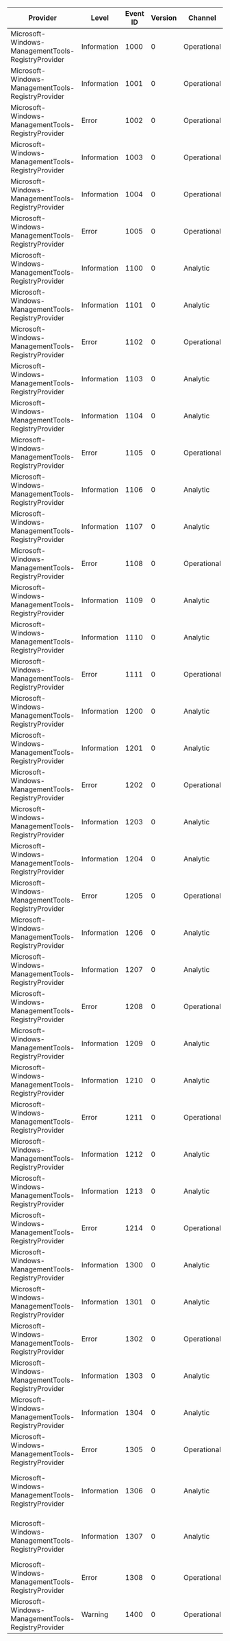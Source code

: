 Provider                                            |  Level        |  Event ID  |  Version  |  Channel      |  Task      |  Opcode  |  Keyword  |  Message
----------------------------------------------------|---------------|------------|-----------|---------------|------------|----------|-----------|---------------------------------------------------------------------
Microsoft-Windows-ManagementTools-RegistryProvider  |  Information  |  1000      |  0        |  Operational  |  Lifetime  |  Start   |           |  Provider load start: {arg0}.
Microsoft-Windows-ManagementTools-RegistryProvider  |  Information  |  1001      |  0        |  Operational  |  Lifetime  |  Stop    |           |  Provider load stop: {arg0}.
Microsoft-Windows-ManagementTools-RegistryProvider  |  Error        |  1002      |  0        |  Operational  |  Lifetime  |          |           |  Provider load error: {arg0}.
Microsoft-Windows-ManagementTools-RegistryProvider  |  Information  |  1003      |  0        |  Operational  |  Lifetime  |  Start   |           |  Provider unload start: {arg0}.
Microsoft-Windows-ManagementTools-RegistryProvider  |  Information  |  1004      |  0        |  Operational  |  Lifetime  |  Stop    |           |  Provider unload stop: {arg0}.
Microsoft-Windows-ManagementTools-RegistryProvider  |  Error        |  1005      |  0        |  Operational  |  Lifetime  |          |           |  Provider unload error: {arg0}.
Microsoft-Windows-ManagementTools-RegistryProvider  |  Information  |  1100      |  0        |  Analytic     |  Lifetime  |  Start   |           |  Start RegistryKey GetInstance: {arg0}.
Microsoft-Windows-ManagementTools-RegistryProvider  |  Information  |  1101      |  0        |  Analytic     |  Lifetime  |  Stop    |           |  Stop RegistryKey GetInstance: {arg0}.
Microsoft-Windows-ManagementTools-RegistryProvider  |  Error        |  1102      |  0        |  Operational  |  Lifetime  |          |           |  Error RegistryKey GetInstance: {arg0}; {arg1}
Microsoft-Windows-ManagementTools-RegistryProvider  |  Information  |  1103      |  0        |  Analytic     |  Lifetime  |  Start   |           |  Start RegistryKey CreateInstance: {arg0}.
Microsoft-Windows-ManagementTools-RegistryProvider  |  Information  |  1104      |  0        |  Analytic     |  Lifetime  |  Stop    |           |  Stop RegistryKey CreateInstance: {arg0}.
Microsoft-Windows-ManagementTools-RegistryProvider  |  Error        |  1105      |  0        |  Operational  |  Lifetime  |          |           |  Error RegistryKey CreateInstance: {arg0}; {arg1}
Microsoft-Windows-ManagementTools-RegistryProvider  |  Information  |  1106      |  0        |  Analytic     |  Lifetime  |  Start   |           |  Start RegistryKey DeleteInstance: {arg0}.
Microsoft-Windows-ManagementTools-RegistryProvider  |  Information  |  1107      |  0        |  Analytic     |  Lifetime  |  Stop    |           |  Stop RegistryKey DeleteInstance: {arg0}.
Microsoft-Windows-ManagementTools-RegistryProvider  |  Error        |  1108      |  0        |  Operational  |  Lifetime  |          |           |  Error RegistryKey DeleteInstance: {arg0}; {arg1}
Microsoft-Windows-ManagementTools-RegistryProvider  |  Information  |  1109      |  0        |  Analytic     |  Action    |  Start   |           |  Start RegistryKey Rename: {arg0} to {arg1}.
Microsoft-Windows-ManagementTools-RegistryProvider  |  Information  |  1110      |  0        |  Analytic     |  Action    |  Stop    |           |  Stop RegistryKey Rename: {arg0} to {arg1}.
Microsoft-Windows-ManagementTools-RegistryProvider  |  Error        |  1111      |  0        |  Operational  |  Action    |          |           |  Error RegistryKey Rename: {arg0}; {arg1}
Microsoft-Windows-ManagementTools-RegistryProvider  |  Information  |  1200      |  0        |  Analytic     |  Lifetime  |  Start   |           |  Start RegistryValue GetInstance: {arg0}.
Microsoft-Windows-ManagementTools-RegistryProvider  |  Information  |  1201      |  0        |  Analytic     |  Lifetime  |  Stop    |           |  Stop RegistryValue GetInstance: {arg0}.
Microsoft-Windows-ManagementTools-RegistryProvider  |  Error        |  1202      |  0        |  Operational  |  Lifetime  |          |           |  Error RegistryValue GetInstance: {arg0}; {arg1}
Microsoft-Windows-ManagementTools-RegistryProvider  |  Information  |  1203      |  0        |  Analytic     |  Lifetime  |  Start   |           |  Start RegistryValue CreateInstance: {arg0}.
Microsoft-Windows-ManagementTools-RegistryProvider  |  Information  |  1204      |  0        |  Analytic     |  Lifetime  |  Stop    |           |  Stop RegistryValue CreateInstance: {arg0}.
Microsoft-Windows-ManagementTools-RegistryProvider  |  Error        |  1205      |  0        |  Operational  |  Lifetime  |          |           |  Error RegistryValue CreateInstance: {arg0}; {arg1}
Microsoft-Windows-ManagementTools-RegistryProvider  |  Information  |  1206      |  0        |  Analytic     |  Lifetime  |  Start   |           |  Start RegistryValue ModifyInstance: {arg0}.
Microsoft-Windows-ManagementTools-RegistryProvider  |  Information  |  1207      |  0        |  Analytic     |  Lifetime  |  Stop    |           |  Stop RegistryValue ModifyInstance: {arg0}.
Microsoft-Windows-ManagementTools-RegistryProvider  |  Error        |  1208      |  0        |  Operational  |  Lifetime  |          |           |  Error RegistryValue ModifyInstance: {arg0}; {arg1}
Microsoft-Windows-ManagementTools-RegistryProvider  |  Information  |  1209      |  0        |  Analytic     |  Lifetime  |  Start   |           |  Start RegistryValue DeleteInstance: {arg0}.
Microsoft-Windows-ManagementTools-RegistryProvider  |  Information  |  1210      |  0        |  Analytic     |  Lifetime  |  Stop    |           |  Stop RegistryValue DeleteInstance: {arg0}.
Microsoft-Windows-ManagementTools-RegistryProvider  |  Error        |  1211      |  0        |  Operational  |  Lifetime  |          |           |  Error RegistryValue DeleteInstance: {arg0}; {arg1}
Microsoft-Windows-ManagementTools-RegistryProvider  |  Information  |  1212      |  0        |  Analytic     |  Action    |  Start   |           |  Start RegistryValue Rename: {arg0} to {arg1}.
Microsoft-Windows-ManagementTools-RegistryProvider  |  Information  |  1213      |  0        |  Analytic     |  Action    |  Stop    |           |  Stop RegistryValue Rename: {arg0} to {arg1}.
Microsoft-Windows-ManagementTools-RegistryProvider  |  Error        |  1214      |  0        |  Operational  |  Action    |          |           |  Error RegistryValue Rename: {arg0}; {arg1}
Microsoft-Windows-ManagementTools-RegistryProvider  |  Information  |  1300      |  0        |  Analytic     |  Action    |  Start   |           |  Start RegistryKey GetSubKeys: {arg0}.
Microsoft-Windows-ManagementTools-RegistryProvider  |  Information  |  1301      |  0        |  Analytic     |  Action    |  Stop    |           |  Stop RegistryKey GetSubKeys: {arg0}.
Microsoft-Windows-ManagementTools-RegistryProvider  |  Error        |  1302      |  0        |  Operational  |  Action    |          |           |  Error RegistryKey GetSubKeys: {arg0}; {arg1}
Microsoft-Windows-ManagementTools-RegistryProvider  |  Information  |  1303      |  0        |  Analytic     |  Action    |  Start   |           |  Start RegistryKey GetValues: {arg0}.
Microsoft-Windows-ManagementTools-RegistryProvider  |  Information  |  1304      |  0        |  Analytic     |  Action    |  Stop    |           |  Stop RegistryKey GetValues: {arg0}.
Microsoft-Windows-ManagementTools-RegistryProvider  |  Error        |  1305      |  0        |  Operational  |  Action    |          |           |  Error RegistryKey GetValues: {arg0}; {arg1}
Microsoft-Windows-ManagementTools-RegistryProvider  |  Information  |  1306      |  0        |  Analytic     |  Action    |  Start   |           |  Start RegistryTasks Search: {arg0}; Value: {arg1}; Options: {arg2}.
Microsoft-Windows-ManagementTools-RegistryProvider  |  Information  |  1307      |  0        |  Analytic     |  Action    |  Stop    |           |  Stop RegistryTasks Search: {arg0}; Value: {arg1}; Options: {arg2}.
Microsoft-Windows-ManagementTools-RegistryProvider  |  Error        |  1308      |  0        |  Operational  |  Action    |          |           |  Error RegistryTasks Search: {arg0}; {arg1}
Microsoft-Windows-ManagementTools-RegistryProvider  |  Warning      |  1400      |  0        |  Operational  |  Lifetime  |          |           |  Error: {arg0}; {arg1}